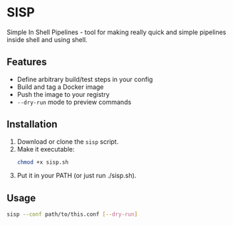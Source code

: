 # SISP
Simple In Shell Pipelines - tool for making really quick and simple pipelines inside shell and using shell.

## Features

- Define arbitrary build/test steps in your config
- Build and tag a Docker image
- Push the image to your registry
- `--dry-run` mode to preview commands

## Installation

1. Download or clone the `sisp` script.
2. Make it executable:
   ```sh
   chmod +x sisp.sh
3. Put it in your PATH (or just run ./sisp.sh).

## Usage
```bash
sisp --conf path/to/this.conf [--dry-run]
```
